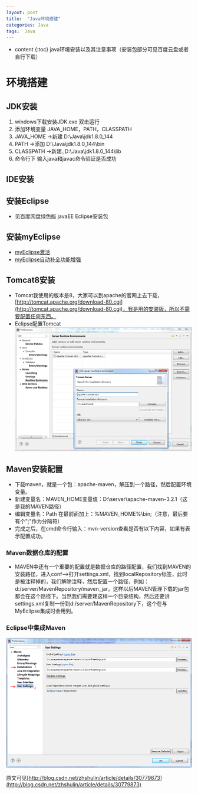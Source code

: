 ```yaml
---
layout: post
title:  "Java环境搭建"
categories: Java
tags:  Java
---
```


* content
{:toc}
java环境安装以及其注意事项（安装包部分可见百度云盘或者自行下载）

<!--excerpt-->

# 环境搭建
## JDK安装
1. windows下载安装JDK.exe 双击运行
2. 添加环境变量 JAVA_HOME，PATH，CLASSPATH
3. JAVA_HOME ->新建 D:\Java\jdk1.8.0_144
4. PATH ->添加 D:\Java\jdk1.8.0_144\bin
5. CLASSPATH ->新建.;D:\Java\jdk1.8.0_144\lib
6. 命令行下 输入java和javac命令验证是否成功

## IDE安装
## 安装Eclipse
- 见百度网盘绿色版 javaEE Eclipse安装包
## 安装myEclipse
- [myEclipse激活](httpsjingyan.baidu.comarticleacf728fd49519ff8e410a361.html)
- [myEclipse自动补全功能增强](https://jingyan.baidu.com/article/95c9d20df6c56aec4e7561ad.html)

## Tomcat8安装
- Tomcat我使用的版本是8，大家可以到apache的官网上去下载，[http://tomcat.apache.org/download-80.cgi](http://tomcat.apache.org/download-80.cgi)，我是用的安装版，所以不需要配置任何东西。
- Eclipse配置Tomcat
![image](https://github.com/yingjiusheng/yingjiusheng.github.io/blob/master/images/java-eclipse-tomcat.png?raw=true)

## Maven安装配置
- 下载maven，就是一个包：apache-maven，解压到一个路径，然后配置环境变量。
- 新建变量名：MAVEN_HOME变量值：D:\server\apache-maven-3.2.1（这是我的MAVEN路径）
- 编辑变量名：Path 在最前面加上：%MAVEN_HOME%\bin;（注意，最后要有个";"作为分隔符）
- 完成之后，在cmd命令行输入：mvn-version查看是否有以下内容，如果有表示配置成功。

### Maven数据仓库的配置
-  MAVEN中还有一个重要的配置就是数据仓库的路径配置，我们找到MAVEN的安装路径，进入conf-->打开settings.xml，找到localRepository标签，此时是被注释掉的，我们解除注释，然后配置一个路径，例如：d:/server/MavenRepository/maven_jar，这样以后MAVEN管理下载的jar包都会在这个路径下。当然我们需要建这样一个目录结构，然后还要讲settings.xml复制一份到d:/server/MavenRepository下，这个在与MyEclipse集成时会用到。

### Eclipse中集成Maven
![image](https://github.com/yingjiusheng/yingjiusheng.github.io/blob/master/images/java-eclipse-maven.png?raw=true)


原文可见[http://blog.csdn.net/zhshulin/article/details/30779873](http://blog.csdn.net/zhshulin/article/details/30779873)